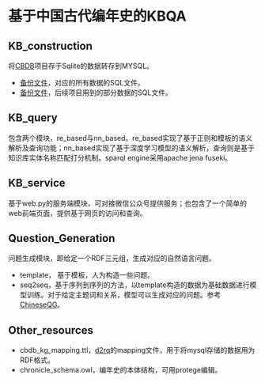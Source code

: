 # 基于中国古代编年史的KBQA

## KB_construction

将[CBDB](https://projects.iq.harvard.edu/cbdb)项目存于Sqlite的数据转存到MYSQL。
- [备份文件](https://pan.baidu.com/s/1Whp4nn2lUFqTdNGY6Rj5Xw)，对应的所有数据的SQL文件。
- [备份文件](https://pan.baidu.com/s/1L_Asd5v6I7IpFdAe6cqlSw)，后续项目用到的部分数据的SQL文件。

## KB_query

包含两个模块，re_based与nn_based。re_based实现了基于正则和模板的语义解析及查询功能；nn_based实现了基于深度学习模型的语义解析，查询则是基于知识库实体名称匹配打分机制。sparql engine采用apache jena fuseki。

## KB_service

基于web.py的服务端模块，可对接微信公众号提供服务；也包含了一个简单的web前端页面，提供基于网页的访问和查询。

## Question_Generation

问题生成模块，即给定一个RDF三元组，生成对应的自然语言问题。

- template， 基于模板，人为构造一些问题。
- seq2seq，基于序列到序列的方法，以template构造的数据为基础数据进行模型训练。对于给定主题词和关系，模型可以生成对应的问题。参考[ChineseQG](https://github.com/tyliupku/ChineseQG)。

## Other_resources

- cbdb_kg_mapping.ttl，[d2rq](http://d2rq.org/)的mapping文件，用于将mysql存储的数据用为RDF格式。
- chronicle_schema.owl，编年史的本体结构，可用protege编辑。
